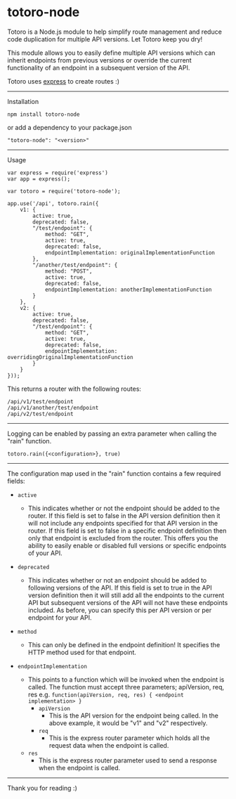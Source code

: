 **totoro-node**
===============


Totoro is a Node.js module to help simplify route management and reduce code duplication for multiple API versions. Let Totoro keep you dry!

This module allows you to easily define multiple API versions which can inherit endpoints from previous versions or override the current functionality of an endpoint in a subsequent version of the API.

Totoro uses [express](https://expressjs.com/) to create routes :)

----------

Installation

    npm install totoro-node

or add a dependency to your package.json

    "totoro-node": "<version>"


----------


Usage

    var express = require('express')
    var app = express();

    var totoro = require('totoro-node');

    app.use('/api', totoro.rain({
        v1: {
            active: true,
            deprecated: false,
            "/test/endpoint": {
                method: "GET",
                active: true,
                deprecated: false,
                endpointImplementation: originalImplementationFunction
            },
            "/another/test/endpoint": {
                method: "POST",
                active: true,
                deprecated: false,
                endpointImplementation: anotherImplementationFunction
            }
        },
        v2: {
            active: true,
            deprecated: false,
            "/test/endpoint": {
                method: "GET",
                active: true,
                deprecated: false,
                endpointImplementation: overridingOriginalImplementationFunction
            }
        }
    }));

This returns a router with the following routes:

    /api/v1/test/endpoint
    /api/v1/another/test/endpoint
    /api/v2/test/endpoint


----------

Logging can be enabled by passing an extra parameter when calling the "rain" function.

    totoro.rain({<configuration>}, true)

----------

The configuration map used in the "rain" function contains a few required fields:

 - `active`
	 - This indicates whether or not the endpoint should be added to the router. If this field is set to false in the API version definition then it will not include any endpoints specified for that API version in the router. If this field is set to false in a specific endpoint definition then only that endpoint is excluded from the router. This offers you the ability to easily enable or disabled full versions or specific endpoints of your API.

 - `deprecated`
	 - This indicates whether or not an endpoint should be added to following versions of the API. If this field is set to true in the API version definition then it will still add all the endpoints to the current API but subsequent versions of the API will not have these endpoints included. As before, you can specify this per API version or per endpoint for your API.

 - `method`
	- This can only be defined in the endpoint definition! It specifies the HTTP method used for that endpoint.

 - `endpointImplementation`
	- This points to a function which will be invoked when the endpoint is called. The function must accept three parameters; apiVersion, req, res e.g. `function(apiVersion, req, res) { <endpoint implementation> }`
		- `apiVersion`
			- This is the API version for the endpoint being called. In the above example, it would be "v1" and "v2" respectively.
		- `req`
			- This is the express router parameter which holds all the request data when the endpoint is called.
	 - `res`
		 - This is the express router parameter used to send a response when the endpoint is called.


----------
Thank you for reading :)
